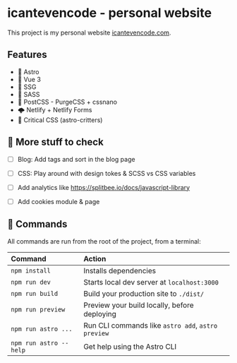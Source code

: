 # icantevencode - personal website
This project is my personal website [icantevencode.com](https://icantevencode.com/).

## Features
- 🚀 Astro
- 💚 Vue 3
- 📜 SSG
- 🎨 SASS
- 🧹 PostCSS - PurgeCSS + cssnano
- 🌩️ Netlify + Netlify Forms
- 🦔 Critical CSS (astro-critters)

## 📝 More stuff to check
- [ ] Blog: Add tags and sort in the blog page
- [ ] CSS: Play around with design tokes & SCSS vs CSS variables
- [ ] Add analytics like https://splitbee.io/docs/javascript-library
- [ ] Add cookies module & page


## 🧞 Commands

All commands are run from the root of the project, from a terminal:

| Command                | Action                                             |
| :--------------------- | :------------------------------------------------- |
| `npm install`          | Installs dependencies                              |
| `npm run dev`          | Starts local dev server at `localhost:3000`        |
| `npm run build`        | Build your production site to `./dist/`            |
| `npm run preview`      | Preview your build locally, before deploying       |
| `npm run astro ...`    | Run CLI commands like `astro add`, `astro preview` |
| `npm run astro --help` | Get help using the Astro CLI                       |